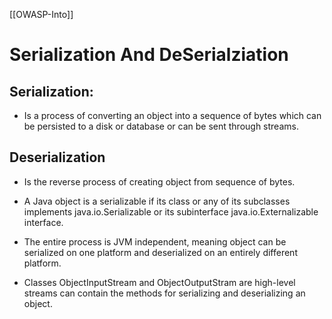 [[OWASP-Into]]

# Serialization And DeSerialziation

## Serialization: 
- Is a process of converting an object into a sequence of bytes which can be persisted to a disk or database or can be sent through streams. 

## Deserialization
- Is the reverse process of creating object from sequence of bytes.

- A Java object is a serializable if its class or any of its subclasses implements java.io.Serializable or its subinterface java.io.Externalizable interface.
- The entire process is JVM independent, meaning object can be serialized on one platform and deserialized on an entirely different platform.
- Classes ObjectInputStream and ObjectOutputStram are high-level streams can contain the methods for serializing and deserializing an object.